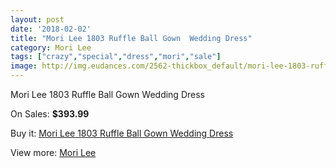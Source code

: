 ```yaml
---
layout: post
date: '2018-02-02'
title: "Mori Lee 1803 Ruffle Ball Gown  Wedding Dress"
category: Mori Lee
tags: ["crazy","special","dress","mori","sale"]
image: http://img.eudances.com/2562-thickbox_default/mori-lee-1803-ruffle-ball-gown-wedding-dress.jpg
---
```

Mori Lee 1803 Ruffle Ball Gown  Wedding Dress

On Sales: **$393.99**
<a href="https://www.eudances.com/en/mori-lee/854-mori-lee-1803-ruffle-ball-gown-wedding-dress.html"><amp-img layout="responsive" width="600" height="600" src="//img.eudances.com/2562-thickbox_default/mori-lee-1803-ruffle-ball-gown-wedding-dress.jpg" alt="Mori Lee 1803 Ruffle Ball Gown  Wedding Dress 0" /></a>
<a href="https://www.eudances.com/en/mori-lee/854-mori-lee-1803-ruffle-ball-gown-wedding-dress.html"><amp-img layout="responsive" width="600" height="600" src="//img.eudances.com/2563-thickbox_default/mori-lee-1803-ruffle-ball-gown-wedding-dress.jpg" alt="Mori Lee 1803 Ruffle Ball Gown  Wedding Dress 1" /></a>

Buy it: [Mori Lee 1803 Ruffle Ball Gown  Wedding Dress](https://www.eudances.com/en/mori-lee/854-mori-lee-1803-ruffle-ball-gown-wedding-dress.html "Mori Lee 1803 Ruffle Ball Gown  Wedding Dress")

View more: [Mori Lee](https://www.eudances.com/en/9-mori-lee "Mori Lee")